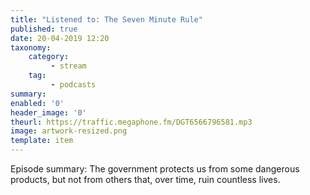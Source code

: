 ```yaml
---
title: "Listened to: The Seven Minute Rule"
published: true
date: 20-04-2019 12:20
taxonomy:
    category:
         - stream
    tag:
         - podcasts
summary:
enabled: '0'
header_image: '0'
theurl: https://traffic.megaphone.fm/DGT6566796581.mp3
image: artwork-resized.png
template: item
---
```

 
Episode summary: The government protects us from some dangerous products, but not from others that, over time, ruin countless lives.
